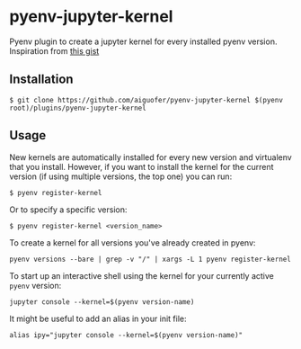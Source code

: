 # pyenv-jupyter-kernel

Pyenv plugin to create a jupyter kernel for every installed pyenv version. Inspiration from [this gist](https://gist.github.com/thvitt/9072336288921f57ec8741eb4b8b024e)

## Installation

```shell
$ git clone https://github.com/aiguofer/pyenv-jupyter-kernel $(pyenv root)/plugins/pyenv-jupyter-kernel
```

## Usage

New kernels are automatically installed for every new version and virtualenv that you install. However, if you want to install the kernel for the current version (if using multiple versions, the top one) you can run:

```shell
$ pyenv register-kernel
```

Or to specify a specific version:

```shell
$ pyenv register-kernel <version_name>
```

To create a kernel for all versions you've already created in pyenv:

```shell
pyenv versions --bare | grep -v "/" | xargs -L 1 pyenv register-kernel
```

To start up an interactive shell using the kernel for your currently active `pyenv` version:

```shell
jupyter console --kernel=$(pyenv version-name)
```

It might be useful to add an alias in your init file:

```shell
alias ipy="jupyter console --kernel=$(pyenv version-name)"
```
